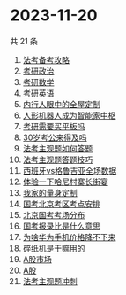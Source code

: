 # 2023-11-20

共 21 条

<!-- BEGIN -->
<!-- 最后更新时间 Mon Nov 20 2023 20:14:05 GMT+0800 (China Standard Time) -->

1. [法考备考攻略](https://www.zhihu.com/search?q=%E6%B3%95%E8%80%83%E5%A4%87%E8%80%83%E6%94%BB%E7%95%A5)
1. [考研政治](https://www.zhihu.com/search?q=%E8%80%83%E7%A0%94%E6%94%BF%E6%B2%BB)
1. [考研数学](https://www.zhihu.com/search?q=%E8%80%83%E7%A0%94%E6%95%B0%E5%AD%A6)
1. [考研英语](https://www.zhihu.com/search?q=%E8%80%83%E7%A0%94%E8%8B%B1%E8%AF%AD)
1. [内行人眼中的全屋定制](https://www.zhihu.com/search?q=%E5%86%85%E8%A1%8C%E4%BA%BA%E7%9C%BC%E4%B8%AD%E7%9A%84%E5%85%A8%E5%B1%8B%E5%AE%9A%E5%88%B6)
1. [人形机器人成为智能家中枢](https://www.zhihu.com/search?q=%E4%BA%BA%E5%BD%A2%E6%9C%BA%E5%99%A8%E4%BA%BA%E6%88%90%E4%B8%BA%E6%99%BA%E8%83%BD%E5%AE%B6%E4%B8%AD%E6%9E%A2)
1. [考研需要买平板吗](https://www.zhihu.com/search?q=%E8%80%83%E7%A0%94%E9%9C%80%E8%A6%81%E4%B9%B0%E5%B9%B3%E6%9D%BF%E5%90%97)
1. [30岁考公来得及吗](https://www.zhihu.com/search?q=30%E5%B2%81%E8%80%83%E5%85%AC%E6%9D%A5%E5%BE%97%E5%8F%8A%E5%90%97)
1. [法考主观题如何答题](https://www.zhihu.com/search?q=%E6%B3%95%E8%80%83%E4%B8%BB%E8%A7%82%E9%A2%98%E5%A6%82%E4%BD%95%E7%AD%94%E9%A2%98)
1. [法考主观题答题技巧](https://www.zhihu.com/search?q=%E6%B3%95%E8%80%83%E4%B8%BB%E8%A7%82%E9%A2%98%E7%AD%94%E9%A2%98%E6%8A%80%E5%B7%A7)
1. [西班牙vs格鲁吉亚全场数据](https://www.zhihu.com/search?q=%E8%A5%BF%E7%8F%AD%E7%89%99vs%E6%A0%BC%E9%B2%81%E5%90%89%E4%BA%9A%E5%85%A8%E5%9C%BA%E6%95%B0%E6%8D%AE)
1. [体验一下哈尼村寨长街宴](https://www.zhihu.com/search?q=%E4%BD%93%E9%AA%8C%E4%B8%80%E4%B8%8B%E5%93%88%E5%B0%BC%E6%9D%91%E5%AF%A8%E9%95%BF%E8%A1%97%E5%AE%B4)
1. [我家的量身定制](https://www.zhihu.com/search?q=%E6%88%91%E5%AE%B6%E7%9A%84%E9%87%8F%E8%BA%AB%E5%AE%9A%E5%88%B6)
1. [国考北京考区考点安排](https://www.zhihu.com/search?q=%E5%9B%BD%E8%80%83%E5%8C%97%E4%BA%AC%E8%80%83%E5%8C%BA%E8%80%83%E7%82%B9%E5%AE%89%E6%8E%92)
1. [北京国考考场分布](https://www.zhihu.com/search?q=%E5%8C%97%E4%BA%AC%E5%9B%BD%E8%80%83%E8%80%83%E5%9C%BA%E5%88%86%E5%B8%83)
1. [国考报录比是什么意思](https://www.zhihu.com/search?q=%E5%9B%BD%E8%80%83%E6%8A%A5%E5%BD%95%E6%AF%94%E6%98%AF%E4%BB%80%E4%B9%88%E6%84%8F%E6%80%9D)
1. [为啥华为手机价格降不下来](https://www.zhihu.com/search?q=%E4%B8%BA%E5%95%A5%E5%8D%8E%E4%B8%BA%E6%89%8B%E6%9C%BA%E4%BB%B7%E6%A0%BC%E9%99%8D%E4%B8%8D%E4%B8%8B%E6%9D%A5)
1. [碎纸机是干嘛用的](https://www.zhihu.com/search?q=%E7%A2%8E%E7%BA%B8%E6%9C%BA%E6%98%AF%E5%B9%B2%E5%98%9B%E7%94%A8%E7%9A%84)
1. [A股市场](https://www.zhihu.com/search?q=A%E8%82%A1%E5%B8%82%E5%9C%BA)
1. [A股](https://www.zhihu.com/search?q=A%E8%82%A1)
1. [法考主观题冲刺](https://www.zhihu.com/search?q=%E6%B3%95%E8%80%83%E4%B8%BB%E8%A7%82%E9%A2%98%E5%86%B2%E5%88%BA)

<!-- END -->

